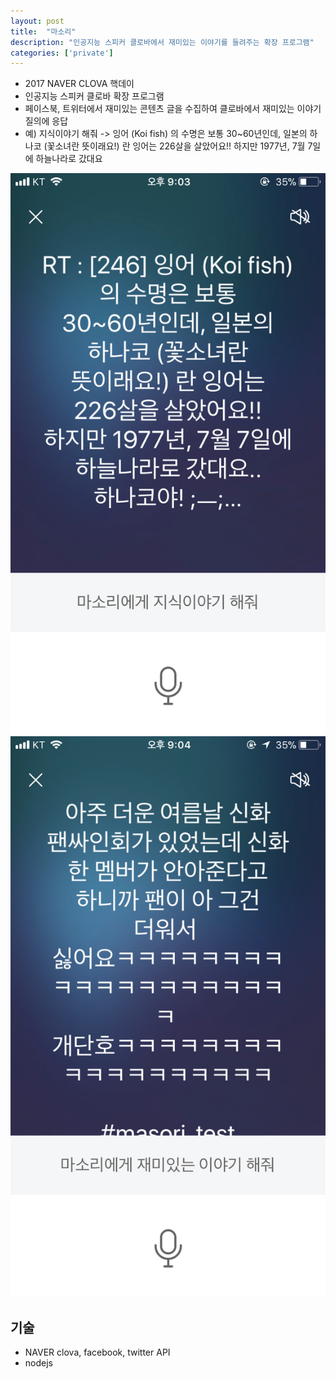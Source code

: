 ```yaml
---
layout: post
title:  "마소리"
description: "인공지능 스피커 클로바에서 재미있는 이야기를 들려주는 확장 프로그램"
categories: ['private']
---
```

- 2017 NAVER CLOVA 핵데이
- 인공지능 스피커 클로바 확장 프로그램
- 페이스북, 트위터에서 재미있는 콘텐츠 글을 수집하여 클로바에서 재미있는 이야기 질의에 응답
- 예) 지식이야기 해줘 -> 잉어 (Koi fish) 의 수명은 보통 30~60년인데, 일본의 하나코 (꽃소녀란 뜻이래요!) 란 잉어는 226살을 살았어요!! 하지만 1977년, 7월 7일에 하늘나라로 갔대요

![masori0](/assets/image/masori/masori0.png)
![masori1](/assets/image/masori/masori1.png)

## 기술
- NAVER clova, facebook, twitter API
- nodejs